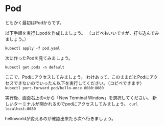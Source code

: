 # Pod

ともかく最初はPodからです。

以下手順を実行しpodを作成しましょう。
（コピペもいいですが、打ち込んでみましょう。）

```
kubectl apply -f pod.yaml
```

次に作ったPodを見てみましょう。

```
kubectl get pods -n default
```

ここで、Podにアクセスしてみましょう。
わけあって、このままだとPodにアクセスできないのでいったん以下を実行してください。（コピペできます）
`kubectl port-forward pod/hello-once 8080:8080`

実行後、画面右上の≡から「New Terminal Window」を選択してください。
新しいターミナルが開かれるのでpodにアクセスしてみましょう。
`curl localhost:8080`

helloworldが変えるのが確認出来たら次へ行きましょう。